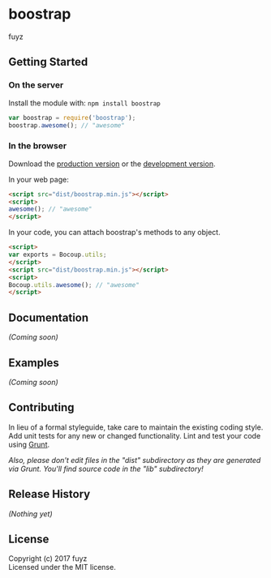 # boostrap

fuyz

## Getting Started
### On the server
Install the module with: `npm install boostrap`

```javascript
var boostrap = require('boostrap');
boostrap.awesome(); // "awesome"
```

### In the browser
Download the [production version][min] or the [development version][max].

[min]: https://raw.github.com/zhihe/boostrap/master/dist/boostrap.min.js
[max]: https://raw.github.com/zhihe/boostrap/master/dist/boostrap.js

In your web page:

```html
<script src="dist/boostrap.min.js"></script>
<script>
awesome(); // "awesome"
</script>
```

In your code, you can attach boostrap's methods to any object.

```html
<script>
var exports = Bocoup.utils;
</script>
<script src="dist/boostrap.min.js"></script>
<script>
Bocoup.utils.awesome(); // "awesome"
</script>
```

## Documentation
_(Coming soon)_

## Examples
_(Coming soon)_

## Contributing
In lieu of a formal styleguide, take care to maintain the existing coding style. Add unit tests for any new or changed functionality. Lint and test your code using [Grunt](http://gruntjs.com/).

_Also, please don't edit files in the "dist" subdirectory as they are generated via Grunt. You'll find source code in the "lib" subdirectory!_

## Release History
_(Nothing yet)_

## License
Copyright (c) 2017 fuyz  
Licensed under the MIT license.
